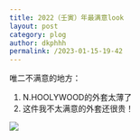 ```yaml
---
title: 2022（壬寅）年最满意look
layout: post
category: plog
author: dkphhh
permalink: /2023-01-15-19-42
---
```

唯二不满意的地方：

1. N.HOOLYWOOD的外套太薄了
2. 这件我不太满意的外套还很贵！

![](https://cdn.jsdelivr.net/gh/dkphhh/dkphhh.github.io/img/20230115193853.jpg)